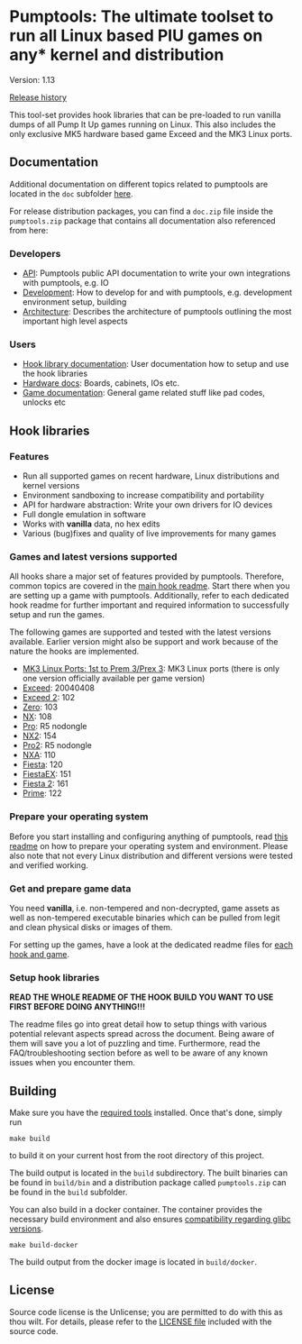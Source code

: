 # Pumptools: The ultimate toolset to run all Linux based PIU games on any* kernel and distribution

Version: 1.13

[Release history](CHANGELOG.md)

This tool-set provides hook libraries that can be pre-loaded to run vanilla dumps of all Pump It Up games running on
Linux. This also includes the only exclusive MK5 hardware based game Exceed and the MK3 Linux ports.

## Documentation

Additional documentation on different topics related to pumptools are located in the `doc` subfolder
[here](doc/README.md).

For release distribution packages, you can find a `doc.zip` file inside the `pumptools.zip` package that contains all
documentation also referenced from here:

### Developers

* [API](doc/api/api.md): Pumptools public API documentation to write your own integrations with
  pumptools, e.g. IO
* [Development](doc/development/development.md): How to develop for and with pumptools, e.g.
  development environment setup, building
* [Architecture](doc/development/architecture.md): Describes the architecture of pumptools outlining the most important
  high level aspects

### Users

* [Hook library documentation](doc/hook/hook.md): User documentation how to setup and use the hook libraries
* [Hardware docs](https://github.com/Shizmob/arcade-docs): Boards, cabinets, IOs etc.
* [Game documentation](https://github.com/pumpitupdev/piu-game-docs): General game related stuff like pad codes, unlocks
  etc

## Hook libraries

### Features

* Run all supported games on recent hardware, Linux distributions and kernel versions
* Environment sandboxing to increase compatibility and portability
* API for hardware abstraction: Write your own drivers for IO devices
* Full dongle emulation in software
* Works with **vanilla** data, no hex edits
* Various (bug)fixes and quality of live improvements for many games

### Games and latest versions supported

All hooks share a major set of features provided by pumptools. Therefore, common topics are covered in the
[main hook readme](doc/hook/hook.md). Start there when you are setting up a game with pumptools. Additionally, refer to
each dedicated hook readme for further important and required information to successfully setup and run the games.

The following games are supported and tested with the latest versions available. Earlier version might also be support
and work because of the nature the hooks are implemented.

* [MK3 Linux Ports: 1st to Prem 3/Prex 3](doc/hook/mk3hook.md): MK3 Linux ports (there is only one version officially
available per game version)
* [Exceed](doc/hook/exchook.md): 20040408
* [Exceed 2](doc/hook/x2hook.md): 102
* [Zero](doc/hook/zerohook.md): 103
* [NX](doc/hook/nxhook.md): 108
* [Pro](doc/hook/prohook.md): R5 nodongle
* [NX2](doc/hook/nx2hook.md): 154
* [Pro2](doc/hook/pro2hook.md): R5 nodongle
* [NXA](doc/hook/nxahook.md): 110
* [Fiesta](doc/hook/fsthook.md): 120
* [FiestaEX](doc/hook/fexhook.md): 151
* [Fiesta 2](doc/hook/f2hook.md): 161
* [Prime](doc/hook/prihook.md): 122

### Prepare your operating system

Before you start installing and configuring anything of pumptools, read [this readme](doc/hook/os.md) on how to prepare
your operating system and environment. Please also note that not every Linux distribution and different versions were
tested and verified working.

### Get and prepare game data

You need **vanilla**, i.e. non-tempered and non-decrypted, game assets as well as non-tempered executable binaries
which can be pulled from legit and clean physical disks or images of them.

For setting up the games, have a look at the dedicated readme files for
[each hook and game](#games-and-latest-versions-supported).

### Setup hook libraries

**READ THE WHOLE README OF THE HOOK BUILD YOU WANT TO USE FIRST BEFORE DOING ANYTHING!!!**

The readme files go into great detail how to setup things with various potential relevant aspects spread across the
document. Being aware of them will save you a lot of puzzling and time. Furthermore, read the FAQ/troubleshooting
section before as well to be aware of any known issues when you encounter them.

## Building

Make sure you have the [required tools](doc/development/development.md) installed. Once that's done, simply run

```shell script
make build
```

to build it on your current host from the root directory of this project.

The build output is located in the `build` subdirectory. The built binaries can be found in `build/bin` and a
distribution package called `pumptools.zip` can be found in the `build` subfolder.

You can also build in a docker container. The container provides the necessary build environment and also ensures 
[compatibility regarding glibc versions](doc/development/development.md#compatibility-issues-with-newer-glibc-versions).

```shell script
make build-docker
```

The build output from the docker image is located in `build/docker`.

## License

Source code license is the Unlicense; you are permitted to do with this as thou wilt. For details, please refer to the
[LICENSE file](LICENSE) included with the source code.
